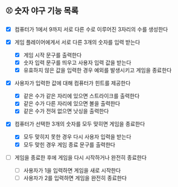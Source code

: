 ## ⚾ 숫자 야구 기능 목록

- [x] 컴퓨터가 1에서 9까지 서로 다른 수로 이루어진 3자리의 수를 생성한다

- [x] 게임 플레이어에게서 서로 다른 3개의 숫자를 입력 받는다

  - [x] 게임 시작 문구를 출력한다
  - [x] 숫자 입력 문구를 띄우고 사용자 입력 값을 받는다
  - [x] 유효하지 않은 값을 입력한 경우 예외를 발생시키고 게임을 종료한다

- [x] 사용자가 입력한 값에 대해 컴퓨터가 힌트를 제공한다

  - [x] 같은 수가 같은 자리에 있으면 스트라이크를 출력한다
  - [x] 같은 수가 다른 자리에 있으면 볼을 출력한다
  - [x] 같은 수가 전혀 없으면 낫싱을 출력한다

- [x] 컴퓨터가 선택한 3개의 숫자를 모두 맞히면 게임을 종료한다

  - [x] 모두 맞히지 못한 경우 다시 사용자 입력을 받는다
  - [x] 모두 맞힌 경우 게임 종료 문구를 출력한다

- [ ] 게임을 종료한 후에 게임을 다시 시작하거나 완전히 종료한다

  - [ ] 사용자가 1을 입력하면 게임을 새로 시작한다
  - [ ] 사용자가 2를 입력하면 게임을 완전히 종료한다
